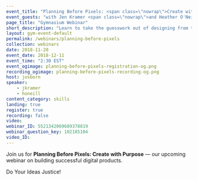 ```yaml
---
event_title: "Planning Before Pixels: <span class=\"nowrap\">Create with Purpose</span>"
event_guests: "with Jen Kramer <span class=\"nowrap\">and Heather O'Neill</span>"
page_title: "Gymnasium Webinar"
short_description: "Learn to take the guesswork out of designing from the authors of <cite>Before You Code</cite>, Jen Kramer and Heather O'Neill plus our very own Jeremy Osborn."
layout: gym-event-default
permalink: /webinars/planning-before-pixels
collection: webinars
date: 2018-11-20
event_date: 2018-12-11
event_time: "2:30 EST"
event_ogimage: planning-before-pixels-registration-og.png
recording_ogimage: planning-before-pixels-recording-og.png
host: josborn
speaker:
    - jkramer
    - honeill
content_category: skills
landing: true
register: true
recording: false
video:
webinar_ID: 5521342069689378819
webinar_question_key: 102185104
video_ID:
---
```

<p>
Join us for <strong>Planning Before Pixels: Create with Purpose</strong> — our upcoming webinar on building successful digital products.</p>

<p class="call-out">
Do Your Ideas Justice!
</p>
